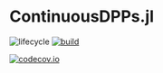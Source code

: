 # ContinuousDPPs.jl

<!-- Tidyverse lifecycle badges, see https://www.tidyverse.org/lifecycle/ Uncomment or delete as needed. -->
![lifecycle](https://img.shields.io/badge/lifecycle-experimental-orange.svg)<!--
![lifecycle](https://img.shields.io/badge/lifecycle-maturing-blue.svg)
![lifecycle](https://img.shields.io/badge/lifecycle-stable-green.svg)
![lifecycle](https://img.shields.io/badge/lifecycle-retired-orange.svg)
![lifecycle](https://img.shields.io/badge/lifecycle-archived-red.svg)
![lifecycle](https://img.shields.io/badge/lifecycle-dormant-blue.svg) -->
[![build](https://github.com/simon.barthelme/ContinuousDPPs.jl/workflows/CI/badge.svg)](https://github.com/simon.barthelme/ContinuousDPPs.jl/actions?query=workflow%3ACI)
<!-- travis-ci.com badge, uncomment or delete as needed, depending on whether you are using that service. -->
<!-- [![Build Status](https://travis-ci.com/simon.barthelme/ContinuousDPPs.jl.svg?branch=master)](https://travis-ci.com/simon.barthelme/ContinuousDPPs.jl) -->
<!-- Coverage badge on codecov.io, which is used by default. -->
[![codecov.io](http://codecov.io/github/simon.barthelme/ContinuousDPPs.jl/coverage.svg?branch=master)](http://codecov.io/github/simon.barthelme/ContinuousDPPs.jl?branch=master)
<!-- Documentation -- uncomment or delete as needed -->
<!--
[![Documentation](https://img.shields.io/badge/docs-stable-blue.svg)](https://simon.barthelme.github.io/ContinuousDPPs.jl/stable)
[![Documentation](https://img.shields.io/badge/docs-master-blue.svg)](https://simon.barthelme.github.io/ContinuousDPPs.jl/dev)
-->
<!-- Aqua badge, see test/runtests.jl -->
<!-- [![Aqua QA](https://raw.githubusercontent.com/JuliaTesting/Aqua.jl/master/badge.svg)](https://github.com/JuliaTesting/Aqua.jl) -->
